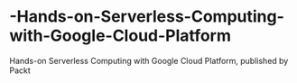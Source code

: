 # -Hands-on-Serverless-Computing-with-Google-Cloud-Platform
 Hands-on Serverless Computing with Google Cloud Platform, published by Packt
